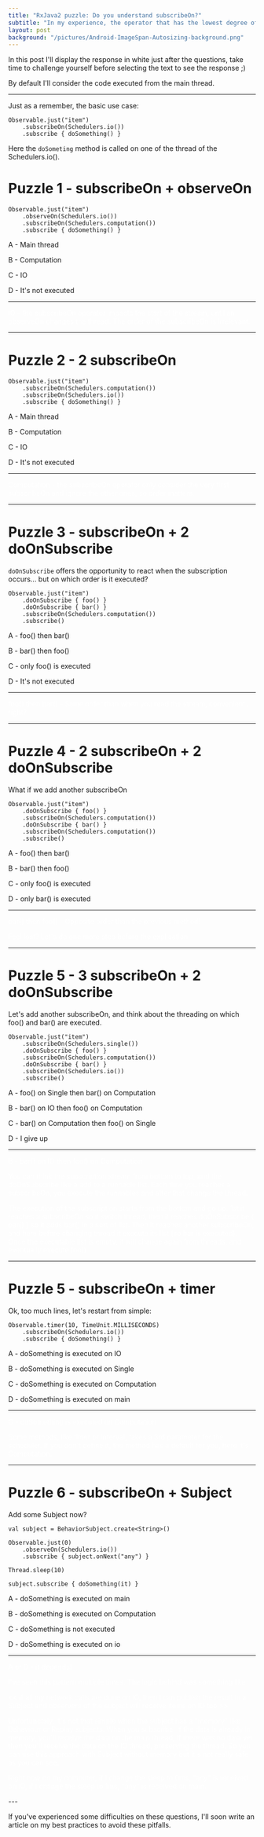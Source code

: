 ```yaml
---
title: "RxJava2 puzzle: Do you understand subscribeOn?"
subtitle: "In my experience, the operator that has the lowest degree of understanding, and could definitely backfire at you in unexpected ways."
layout: post
background: "/pictures/Android-ImageSpan-Autosizing-background.png"
---
```


In this post I'll display the response in white just after the questions, take time to challenge yourself before selecting the text to see the response ;)

By default I'll consider the code executed from the main thread.

---

Just as a remember, the basic use case:

    Observable.just("item")
        .subscribeOn(Schedulers.io())
        .subscribe { doSomething() }

Here the `doSometing` method is called on one of the thread of the Schedulers.io().

# Puzzle 1 - subscribeOn + observeOn

    Observable.just("item")
        .observeOn(Schedulers.io())
        .subscribeOn(Schedulers.computation())
        .subscribe { doSomething() }

A - Main thread

B - Computation

C - IO

D - It's not executed

---

<p style="color:white;">
IO - the subscribeOn operator impacts the start of the stream, until an observeOn changes the thread. The order of the subscribeOn is irrelevant.
</p>

---

# Puzzle 2 - 2 subscribeOn

    Observable.just("item")
        .subscribeOn(Schedulers.computation())
        .subscribeOn(Schedulers.io())
        .subscribe { doSomething() }

A - Main thread

B - Computation

C - IO

D - It's not executed

---

<p style="color:white;">
Computation - the subscribeOn operator only consider the very first subscribeOn and ignore the other ones, so order matters.
</p>

---

# Puzzle 3 - subscribeOn + 2 doOnSubscribe

`doOnSubscribe` offers the opportunity to react when the subscription occurs... but on which order is it executed?

    Observable.just("item")
        .doOnSubscribe { foo() }
        .doOnSubscribe { bar() }
        .subscribeOn(Schedulers.computation())
        .subscribe()

A - foo() then bar()

B - bar() then foo()

C - only foo() is executed

D - It's not executed

---

<p style="color:white;">
foo() then bar() - Same order than when you read the stream, convenient... right?
</p>

---

# Puzzle 4 - 2 subscribeOn + 2 doOnSubscribe

What if we add another subscribeOn

    Observable.just("item")
        .doOnSubscribe { foo() }
        .subscribeOn(Schedulers.computation())
        .doOnSubscribe { bar() }
        .subscribeOn(Schedulers.computation())
        .subscribe()

A - foo() then bar()

B - bar() then foo()

C - only foo() is executed

D - only bar() is executed


---


<p style="color:white;">
bar() then foo() - Opposite order than the previous method! 
</p>

<p style="color:white;">
Feel lost? Let's do one more step before the explication
</p>

---

# Puzzle 5 - 3 subscribeOn + 2 doOnSubscribe

Let's add another subscribeOn, and think about the threading on which foo() and bar() are executed.

    Observable.just("item")
        .subscribeOn(Schedulers.single())
        .doOnSubscribe { foo() }
        .subscribeOn(Schedulers.computation())
        .doOnSubscribe { bar() }
        .subscribeOn(Schedulers.io())
        .subscribe()


A - foo() on Single then bar() on Computation

B - bar() on IO then foo() on Computation

C - bar() on Computation then foo() on Single

D - I give up


---

<p style="color:white;">
B - bar() on IO then foo() on Computation
</p>

<p style="color:white;">
You can think the subscription stream from bottom to top, and the doOnSubscribe like a add to a runnable list. Each time you reaches a subscribeOn, you execute the runnables and after that change the thread.
</p>

<p style="color:white;">
The execution of the subscription starts from the bottom and go up. 1st it reaches a subscribeOn so it switch thread, then it reaches doOnSubscribe { bar() } so it adds bar() in a sort of list. Then it reaches another subscribeOn, and here before changing thread it execute its list (so bar is executed). Once the executable list is empty, it will change again from threads, and eventually execute foo()
</p>

---

# Puzzle 5 - subscribeOn + timer

Ok, too much lines, let's restart from simple:

    Observable.timer(10, TimeUnit.MILLISECONDS)
        .subscribeOn(Schedulers.io())
        .subscribe { doSomething() }

A - doSomething is executed on IO

B - doSomething is executed on Single

C - doSomething is executed on Computation

D - doSomething is executed on main

---

<p style="color:white;">
C - doSomething is executed on Computation
</p>

<p style="color:white;">
Some methods, like timer or interval, takes a 3rd parameter for the scheduler. If you don't define it, the method has a default for you, here it's Computation.
</p>

---

# Puzzle 6 - subscribeOn + Subject

Add some Subject now?

    val subject = BehaviorSubject.create<String>()

    Observable.just(0)
        .observeOn(Schedulers.io())
        .subscribe { subject.onNext("any") }

    Thread.sleep(10)

    subject.subscribe { doSomething(it) }

A - doSomething is executed on main

B - doSomething is executed on Computation

C - doSomething is not executed

D - doSomething is executed on io

---

<p style="color:white;">
A or D - it depends!
</p>

<p style="color:white;">
I've seen this pattern multiple times. The logic behind was  something like 
</p>
<p style="color:white;">
<< if all my network calls are done on IO, then I can publish the result in a Subject and observers of the subject will receive items on IO too >>
</p>

<p style="color:white;">
Unfortunetaly, it's not that simple when the subject has a "memory" like Behaviour or Replay subjects. When you subscribe, if the data is already in memory, you'll receive the data on the main thread, if there was no data yet then you'll receive the data on the IO thread, preserving the thread. So you can use this approach with Subject without memory but it's not really safe as you can see.
</p>
<p style="color:white;">
Right now on my computer, if I change the sleep to 0ms, "any" is received on IO, if I change the sleep to 1ms, "any" is received on main.
</p>
---

If you've experienced some difficulties on these questions, I'll soon write an article on my best practices to avoid these pitfalls.